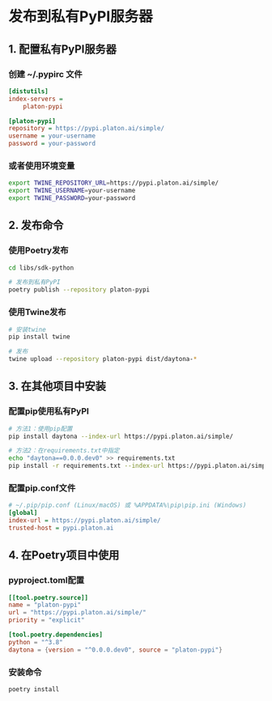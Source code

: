 # 发布到私有PyPI服务器

## 1. 配置私有PyPI服务器

### 创建 ~/.pypirc 文件

```ini
[distutils]
index-servers =
    platon-pypi

[platon-pypi]
repository = https://pypi.platon.ai/simple/
username = your-username
password = your-password
```

### 或者使用环境变量

```bash
export TWINE_REPOSITORY_URL=https://pypi.platon.ai/simple/
export TWINE_USERNAME=your-username
export TWINE_PASSWORD=your-password
```

## 2. 发布命令

### 使用Poetry发布

```bash
cd libs/sdk-python

# 发布到私有PyPI
poetry publish --repository platon-pypi
```

### 使用Twine发布

```bash
# 安装twine
pip install twine

# 发布
twine upload --repository platon-pypi dist/daytona-*
```

## 3. 在其他项目中安装

### 配置pip使用私有PyPI

```bash
# 方法1：使用pip配置
pip install daytona --index-url https://pypi.platon.ai/simple/

# 方法2：在requirements.txt中指定
echo "daytona==0.0.0.dev0" >> requirements.txt
pip install -r requirements.txt --index-url https://pypi.platon.ai/simple/
```

### 配置pip.conf文件

```ini
# ~/.pip/pip.conf (Linux/macOS) 或 %APPDATA%\pip\pip.ini (Windows)
[global]
index-url = https://pypi.platon.ai/simple/
trusted-host = pypi.platon.ai
```

## 4. 在Poetry项目中使用

### pyproject.toml配置

```toml
[[tool.poetry.source]]
name = "platon-pypi"
url = "https://pypi.platon.ai/simple/"
priority = "explicit"

[tool.poetry.dependencies]
python = "^3.8"
daytona = {version = "^0.0.0.dev0", source = "platon-pypi"}
```

### 安装命令

```bash
poetry install
```
